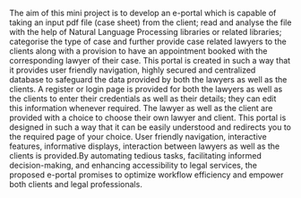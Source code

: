 The aim of this mini project is to develop an e-portal which is capable of taking an input pdf file (case 
sheet) from the client; read and analyse the file with the help of Natural Language Processing libraries 
or related libraries; categorise the type of case and further provide case related lawyers to the clients 
along with a provision to have an appointment booked with the corresponding lawyer of their case. 
This portal is created in such a way that it provides user friendly navigation, highly secured and 
centralized database to safeguard the data provided by both the lawyers as well as the clients. A register 
or login page is provided for both the lawyers as well as the clients to enter their credentials as well as 
their details; they can edit this information whenever required. The lawyer as well as the client are 
provided with a choice to choose their own lawyer and client. 
This portal is designed in such a way that it can be easily understood and redirects you to the required 
page of your choice. User friendly navigation, interactive features, informative displays, interaction 
between lawyers as well as the clients is provided.By automating tedious tasks, facilitating informed 
decision-making, and enhancing accessibility to legal services, the proposed e-portal promises to 
optimize workflow efficiency and empower both clients and legal professionals.
